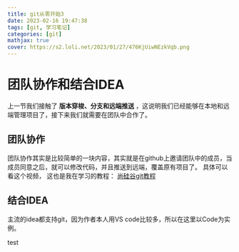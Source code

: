 ```yaml
---
title: git从零开始3
date: 2023-02-16 19:47:38
tags: [git, 学习笔记]
categories: [git]
mathjax: true
cover: https://s2.loli.net/2023/01/27/476KjUiwNEzkVqb.png
---
```



# 团队协作和结合IDEA
上一节我们接触了 **版本穿梭、分支和远端推送** ，这说明我们已经能够在本地和远端管理项目了，接下来我们就需要在团队中合作了。

## 团队协作
团队协作其实是比较简单的一块内容，其实就是在github上邀请团队中的成员，当成员同意之后，就可以修改代码，并且推送到远端，覆盖原有项目了。
具体可以看这个视频， 这也是我在学习的教程：
[尚硅谷git教程](https://www.bilibili.com/video/BV1vy4y1s7k6?p=24&vd_source=3d73f51879206e4a4df14c2d1fb027e7)

## 结合IDEA
主流的idea都支持git，因为作者本人用VS code比较多，所以在这里以Code为实例。

test